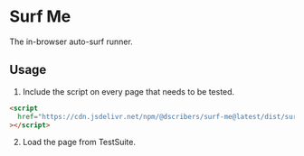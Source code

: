 # Surf Me

The in-browser auto-surf runner.

## Usage

1. Include the script on every page that needs to be tested.

```html
<script
  href="https://cdn.jsdelivr.net/npm/@dscribers/surf-me@latest/dist/surf-me.min.js"
></script>
```

2. Load the page from TestSuite.
